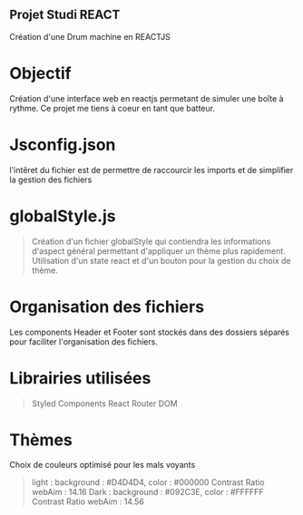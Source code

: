 ## Projet Studi REACT
Création d'une Drum machine en REACTJS

# Objectif
Création d'une interface web en reactjs permetant de simuler une boîte à rythme.
Ce projet me tiens à coeur en tant que batteur.

# Jsconfig.json
l'intêret du fichier est de permettre de raccourcir les imports et de simplifier la gestion des fichiers

# globalStyle.js
  > Création d'un fichier globalStyle qui contiendra les informations d'aspect général permettant d'appliquer un thème plus rapidement.
  > Utilisation d'un state react et d'un bouton pour la gestion du choix de thème.

# Organisation des fichiers 
Les components Header et Footer sont stockés dans des dossiers séparés pour faciliter l'organisation des fichiers.


# Librairies utilisées
> Styled Components
> React Router DOM

# Thèmes 
Choix de couleurs optimisé pour les mals voyants
> light : background : #D4D4D4, color : #000000 Contrast Ratio webAim : 14.16 
> Dark  : background : #092C3E, color : #FFFFFF Contrast Ratio webAim : 14.56

